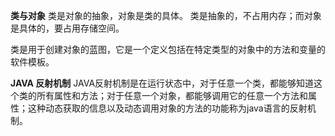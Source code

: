 **类与对象** 类是对象的抽象，对象是类的具体。 类是抽象的，不占用内存；而对象是具体的，要占用存储空间。

类是用于创建对象的蓝图，它是一个定义包括在特定类型的对象中的方法和变量的软件模板。

**JAVA 反射机制**
JAVA反射机制是在运行状态中，对于任意一个类，都能够知道这个类的所有属性和方法；对于任意一个对象，都能够调用它的任意一个方法和属性；这种动态获取的信息以及动态调用对象的方法的功能称为java语言的反射机制。

